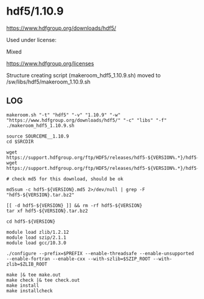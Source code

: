 hdf5/1.10.9
===========

<https://www.hdfgroup.org/downloads/hdf5/>

Used under license:

Mixed

<https://www.hdfgroup.org/licenses>


Structure creating script (makeroom_hdf5_1.10.9.sh) moved to /sw/libs/hdf5/makeroom_1.10.9.sh

LOG
---

    makeroom.sh "-t" "hdf5" "-v" "1.10.9" "-w" "https://www.hdfgroup.org/downloads/hdf5/" "-c" "libs" "-f"
    ./makeroom_hdf5_1.10.9.sh

    source SOURCEME__1.10.9
    cd $SRCDIR

    wget https://support.hdfgroup.org/ftp/HDF5/releases/hdf5-${VERSION%.*}/hdf5-${VERSION}/src/hdf5-${VERSION}.tar.bz2
    wget https://support.hdfgroup.org/ftp/HDF5/releases/hdf5-${VERSION%.*}/hdf5-${VERSION}/src/hdf5-${VERSION}.md5

    # check md5 for this download, should be ok

    md5sum -c hdf5-${VERSION}.md5 2>/dev/null | grep -F "hdf5-${VERSION}.tar.bz2"

    [[ -d hdf5-${VERSION} ]] && rm -rf hdf5-${VERSION}
    tar xf hdf5-${VERSION}.tar.bz2

    cd hdf5-${VERSION}

    module load zlib/1.2.12
    module load szip/2.1.1
    module load gcc/10.3.0

    ./configure --prefix=$PREFIX --enable-threadsafe --enable-unsupported --enable-fortran --enable-cxx --with-szlib=$SZIP_ROOT --with-zlib=$ZLIB_ROOT

    make |& tee make.out
    make check |& tee check.out
    make install
    make installcheck

